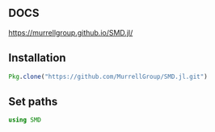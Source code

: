 ## DOCS
https://murrellgroup.github.io/SMD.jl/

## Installation
```julia
Pkg.clone("https://github.com/MurrellGroup/SMD.jl.git")

```

## Set paths
```julia
using SMD
```
